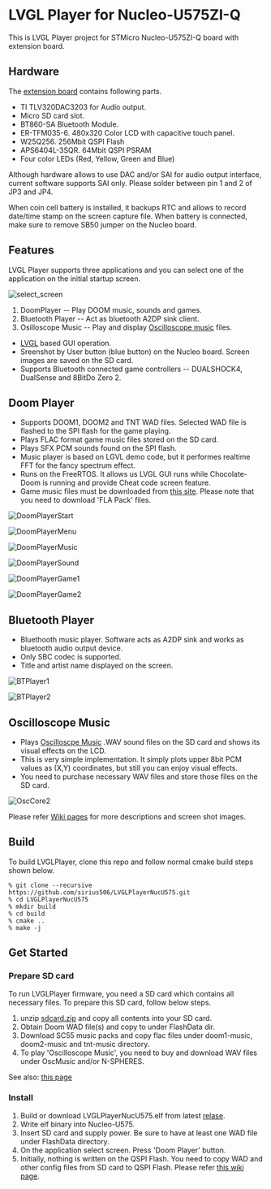 # LVGL Player for Nucleo-U575ZI-Q

This is LVGL Player project for STMicro Nucleo-U575ZI-Q board with extension board.

## Hardware
The [extension board](https://github.com/sirius506/LVGLPlayerNucU575/blob/main/Schematic.pdf) contains following parts.

* TI TLV320DAC3203 for Audio output.
* Micro SD card slot.
* BT860-SA Bluetooth Module.
* ER-TFM035-6. 480x320 Color LCD with capacitive touch panel.
* W25Q256. 256Mbit QSPI Flash
* APS6404L-3SQR. 64Mbit QSPI PSRAM
* Four color LEDs (Red, Yellow, Green and Blue)

Although hardware allows to use DAC and/or SAI for audio output
interface, current software supports SAI only.
Please solder between pin 1 and 2 of JP3 and JP4.

When coin cell battery is installed, it backups RTC and allows to record
date/time stamp on the screen capture file.
When battery is connected, make sure to remove
SB50 jumper on the Nucleo board.

## Features

LVGL Player supports three applications and you can select one of the
application on the initial startup screen.

![select_screen](https://github.com/user-attachments/assets/f4b2d042-1b5c-420f-8219-2e2b0eccfac1)

1. DoomPlayer -- Play DOOM music, sounds and games.
2. Bluetooth Player -- Act as bluetooth A2DP sink client.
3. Osilloscope Music -- Play and display [Oscilloscope music](https://oscilloscopemusic.com/) files.

* [LVGL](https://github.com/lvgl/lvgl) based GUI operation.
* Sreenshot by User button (blue button) on the Nucleo board. Screen images are saved on the SD card.
* Supports Bluetooth connected game controllers -- DUALSHOCK4, DualSense and 8BitDo Zero 2.

## Doom Player
* Supports DOOM1, DOOM2 and TNT WAD files. Selected WAD file is flashed to the SPI flash for the game playing.
* Plays FLAC format game music files stored on the SD card.
* Plays SFX PCM sounds found on the SPI flash.
* Music player is based on LGVL demo code, but it performes realtime FFT for the fancy spectrum effect.
* Runs on the FreeRTOS. It allows us LVGL GUI runs while Chocolate-Doom is running and provide Cheat code screen feature.
* Game music files must be downloaded from [this site](http://sc55.duke4.net/games.php#doom). Please note that you need to download 'FLA Pack' files.

![DoomPlayerStart](https://github.com/user-attachments/assets/fbc68a92-5db6-420b-83eb-81d23e44db99)

![DoomPlayerMenu](https://github.com/user-attachments/assets/7ce2ef10-5a91-48d1-a33a-d13c271e0287)

![DoomPlayerMusic](https://github.com/user-attachments/assets/64c4d27d-d4fb-4f43-9cf0-52608cd5dbc8)

![DoomPlayerSound](https://github.com/user-attachments/assets/77bc90bd-78f0-4b23-834f-7d82ef2413ee)

![DoomPlayerGame1](https://github.com/user-attachments/assets/35791cc3-d0b3-4a01-bd18-f9dfeedd7269)

![DoomPlayerGame2](https://github.com/user-attachments/assets/4dcf60e3-f8c0-452a-b048-6c33286816d8)

## Bluetooth Player
* Bluethooth music player. Software acts as A2DP sink and works as bluetooth audio output device.
* Only SBC codec is supported.
* Title and artist name displayed on the screen.

![BTPlayer1](https://github.com/user-attachments/assets/a0663820-5dd8-48bc-ba4c-9e0037a6d7d8)

![BTPlayer2](https://github.com/user-attachments/assets/23dcb86b-c939-4536-abaa-0109dea3ef62)

## Oscilloscope Music
* Plays [Oscilloscpe Music](https://oscilloscopemusic.com/) .WAV sound files on the SD card and shows its visual effects on the LCD.
* This is very simple implementation. It simply plots upper 8bit PCM values as (X,Y) coordinates, but still you can enjoy visual effects.
* You need to purchase necessary WAV files and store those files on the SD card.

![OscCore2](https://github.com/user-attachments/assets/bf867100-0e9a-4036-8a14-bad15a9174f5)

Please refer [Wiki pages](https://github.com/sirius506/DoomPlayerNucU575/wiki) for more descriptions and screen shot images.

## Build

To build LVGLPlayer, clone this repo and follow normal cmake build steps shown below.

```
% git clone --recursive https://github.com/sirius506/LVGLPlayerNucU575.git
% cd LVGLPlayerNucU575
% mkdir build
% cd build
% cmake ..
% make -j
```
## Get Started

### Prepare SD card

To run LVGLPlayer firmware, you need a SD card which contains all necessary files. To prepare this SD card, follow below steps.

1. unzip [sdcard.zip](sdcard.zip) and copy all contents into your SD card.
2. Obtain Doom WAD file(s) and copy to under FlashData dir.
3. Download SC55 music packs and copy flac files under doom1-music, doom2-music and tnt-music directory.
4. To play 'Oscilloscope Music', you need to buy and download WAV files under OscMusic and/or N-SPHERES.

See also: [this page](https://github.com/sirius506/LVGLPlayerNucU575/wiki/SD-Card)

### Install

1. Build or download LVGLPlayerNucU575.elf from latest [relase](https://github.com/sirius506/LVGLPlayerNucU575/releases).
2. Write elf binary into Nucleo-U575.
3. Insert SD card and supply power. Be sure to have at least one WAD file under FlashData directory.
4. On the application select screen. Press 'Doom Player' button.
5. Initially, nothing is written on the QSPI Flash. You need to copy WAD and other config files from SD card to QSPI Flash. Please refer [this wiki page](https://github.com/sirius506/LVGLPlayerNucU575/wiki/Initial-Flash-Copy).
